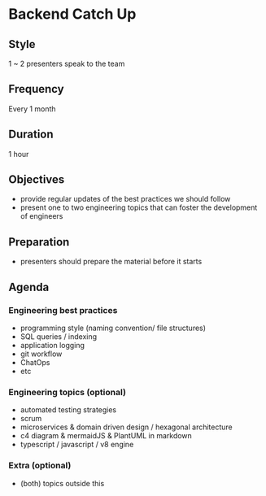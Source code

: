 # Backend Catch Up

## Style
1 ~ 2 presenters speak to the team

## Frequency
Every 1 month

## Duration
1 hour

## Objectives
- provide regular updates of the best practices we should follow
- present one to two engineering topics that can foster the development of engineers

## Preparation
- presenters should prepare the material before it starts

## Agenda

### Engineering best practices
- programming style (naming convention/ file structures)
- SQL queries / indexing
- application logging
- git workflow
- ChatOps
- etc

### Engineering topics (optional)
- automated testing strategies
- scrum
- microservices & domain driven design / hexagonal architecture
- c4 diagram & mermaidJS & PlantUML in markdown
- typescript / javascript / v8 engine

### Extra (optional)
- (both) topics outside this
